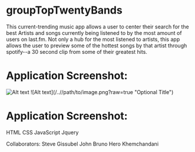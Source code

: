 # groupTopTwentyBands

This current-trending music app allows a user to center their search for the best Artists and songs currently being listened to by the most amount of users on last.fm.  Not only a hub for the most listened to artists, this app allows the user to preview some of the hottest songs by that artist through spotify--a 30 second clip from some of their greatest hits. 

# Application Screenshot:

![Alt text](/../groupTopTwentyBands/musicality.png?raw=true "Musicality")
![Alt text](/../<branch name>/path/to/image.png?raw=true "Optional Title")

# Application Screenshot:

HTML
CSS
JavaScript
Jquery


Collaborators:
Steve Gissubel
John Bruno
Hero Khemchandani
 
